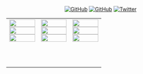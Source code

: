 
<p align="center">
	<a href="https://github.com/dbuscombe-usgs"><img src="https://img.shields.io/github/followers/dbuscombe-usgs.svg?label=GitHub&style=social" alt="GitHub"></a>
	<a href="https://github.com/MARDAScience"><img src="https://img.shields.io/github/followers/MARDAScience.svg?label=GitHub&style=social" alt="GitHub"></a>  
	<a href="https://twitter.com/magic_walnut"><img src="https://img.shields.io/twitter/follow/magic_walnut?label=Twitter&style=social" alt="Twitter"></a>
</p>

<table>
<tbody>
<tr>
<td style="text-align: center"><a href="https://danielbuscombe.com"><img src="https://raw.githubusercontent.com/dbuscombe-usgs/dbuscombe-usgs/master/images/x/9.png" alt="" width="100%" /></a> <a href="https://mardascience.com"><img src="https://raw.githubusercontent.com/dbuscombe-usgs/dbuscombe-usgs/master/images/x/6.png" alt=""  width="100%" /></a> <a href="https://danielbuscombe.com/"><img src="https://raw.githubusercontent.com/dbuscombe-usgs/dbuscombe-usgs/master/images/x/3.png" alt=""  width="100%" /></a></td>
<td style="text-align: center"><a href="#"><img src="https://raw.githubusercontent.com/dbuscombe-usgs/dbuscombe-usgs/master/images/x/8.png" alt=""  width="100%" /></a> <a href="https://twitter.com/magic_walnut"><img src="https://raw.githubusercontent.com/dbuscombe-usgs/dbuscombe-usgs/master/images/x/5.png" alt=""  width="100%" /></a> <a href="https://github.com/dbuscombe-usgs?tab=repositories&amp;q=&amp;type=&amp;language=python"><img src="https://raw.githubusercontent.com/dbuscombe-usgs/dbuscombe-usgs/master/images/x/2.png" alt=""  width="100%" /></a></td>
<td style="text-align: center"><a href="https://danielbuscombe.com/"><img src="https://raw.githubusercontent.com/dbuscombe-usgs/dbuscombe-usgs/master/images/x/7.png" alt=""  width="100%" /></a> <a href="#"><img src="https://raw.githubusercontent.com/dbuscombe-usgs/dbuscombe-usgs/master/images/x/4.png" alt=""  width="100%" /></a> <a href="https://danielbuscombe.com/"><img src="https://raw.githubusercontent.com/dbuscombe-usgs/dbuscombe-usgs/master/images/x/1.png" alt=""  width="100%" /></a></td>
</tr>
<tr>
    <td colspan=3><h3><h3></td>
</tr>
<tr>
    <td colspan=3><h3></h3></td>
</tr>
<tr>
</tbody>
</table>

<!-- Modified from https://github.com/xprilion/xprilion -->
